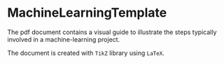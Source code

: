 # MachineLearningTemplate

The pdf document contains a visual guide to illustrate the steps typically involved in a machine-learning project. 

The document is created with `TikZ` library using `LaTeX`.
